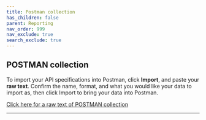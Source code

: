 ```yaml
---
title: Postman collection
has_children: false
parent: Reporting
nav_order: 999
nav_exclude: true
search_exclude: true
---
```


## POSTMAN collection

To import your API specifications into Postman, click **Import**, and paste your **raw text**.
Confirm the name, format, and what you would like your data to import as, then click Import to bring your data into Postman.

<a href="http://docs.integratedpanel.toluna.com/resources/ip-reporting-api.txt" target="_blank" class="btn">Click here for a raw text of POSTMAN collection</a>

---